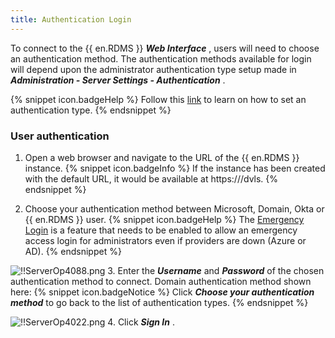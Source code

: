 ```yaml
---
title: Authentication Login
---
```

To connect to the {{ en.RDMS }} ***Web Interface*** , users will need to choose an authentication method. The authentication methods available for login will depend upon the administrator authentication type setup made in ***Administration - Server Settings - Authentication*** . 

{% snippet icon.badgeHelp %} 
Follow this [link](/server/web-interface/administration/configuration/server-settings/general/authentication/) to learn on how to set an authentication type. 
{% endsnippet %}
 
### User authentication 
1. Open a web browser and navigate to the URL of the {{ en.RDMS }} instance. 
{% snippet icon.badgeInfo %} 
If the instance has been created with the default URL, it would be available at https<area>://<ServerName>/dvls. 
{% endsnippet %}
 
2. Choose your authentication method between Microsoft, Domain, Okta or {{ en.RDMS }} user. 
{% snippet icon.badgeHelp %} 
The [Emergency Login](/kb/devolutions-server/how-to-articles/enable-emergency-login-code-authentication/pm) is a feature that needs to be enabled to allow an emergency access login for administrators even if providers are down (Azure or AD). 
{% endsnippet %}
 
![!!ServerOp4088.png](/img/en/server/ServerOp4088.png) 
3. Enter the ***Username*** and ***Password*** of the chosen authentication method to connect. Domain authentication method shown here: 
{% snippet icon.badgeNotice %} 
Click ***Choose your authentication method*** to go back to the list of authentication types. 
{% endsnippet %}
 
![!!ServerOp4022.png](/img/en/server/ServerOp4022.png) 
4. Click ***Sign In*** . 

